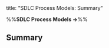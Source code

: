 <frontmatter>
title: "SDLC Process Models: Summary"
</frontmatter>

<link rel="stylesheet" href="{{baseUrl}}/css/textbook.css">

<div class="website-content" id="all">

%%**SDLC Process Models →**%%

## Summary

<div id="main">

<include src="recap/embed.md" boilerplate  />

</div>

</div>
